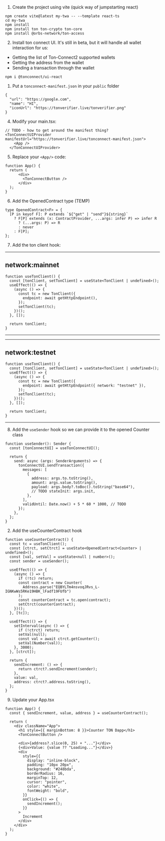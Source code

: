 
1. Create the project using vite (quick way of jumpstarting react)
```
npm create vite@latest my-twa -- --template react-ts
cd my-twa
npm install
npm install ton ton-crypto ton-core
npm install @orbs-network/ton-access
```

2. Install ton connect UI. It's still in beta, but it will handle all wallet interaction for us:
* Getting the list of Ton-Connect2 supported wallets
* Getting the address from the wallet
* Sending a transaction through the wallet

```
npm i @tonconnect/ui-react
```

1. Put a `tonconnect-manifest.json` in your `public` folder

```
{
  "url": "https://google.com",
  "name": "HI",
  "iconUrl": "https://tonverifier.live/tonverifier.png"
}
```

4. Modify your main.tsx:

```
// TODO - how to get around the manifest thing?
<TonConnectUIProvider manifestUrl="https://tonverifier.live/tonconnect-manifest.json">
    <App />
  </TonConnectUIProvider>
```

5. Replace your `<App/>` code:
```
function App() {
  return (
      <div>
        <TonConnectButton />
      </div>
  );
}
```

6. Add the OpenedContract type (TEMP)

```
type OpenedContract<F> = {
  [P in keyof F]: P extends `${"get" | "send"}${string}`
    ? F[P] extends (x: ContractProvider, ...args: infer P) => infer R
      ? (...args: P) => R
      : never
    : F[P];
};
```

7. Add the ton client hook:

---
network:mainnet
---
```
function useTonClient() {
  const [tonClient, setTonClient] = useState<TonClient | undefined>();
  useEffect(() => {
    (async () => {
      const tc = new TonClient({
        endpoint: await getHttpEndpoint(),
      });
      setTonClient(tc);
    })();
  }, []);

  return tonClient;
}
```
---

---
network:testnet
---
```
function useTonClient() {
  const [tonClient, setTonClient] = useState<TonClient | undefined>();
  useEffect(() => {
    (async () => {
      const tc = new TonClient({
        endpoint: await getHttpEndpoint({ network: "testnet" }),
      });
      setTonClient(tc);
    })();
  }, []);

  return tonClient;
}
```
---

8. Add the `useSender` hook so we can provide it to the opened Counter class

```
function useSender(): Sender {
  const [tonConnectUI] = useTonConnectUI();

  return {
    send: async (args: SenderArguments) => {
      tonConnectUI.sendTransaction({
        messages: [
          {
            address: args.to.toString(),
            amount: args.value.toString(),
            payload: args.body?.toBoc().toString("base64"),
            // TODO stateInit: args.init,
          },
        ],
        validUntil: Date.now() + 5 * 60 * 1000, // TODO
      });
    },
  };
}
```

2. Add the useCounterContract hook
```
function useCounterContract() {
  const tc = useTonClient();
  const [ctrct, setCtrct] = useState<OpenedContract<Counter> | undefined>();
  const [val, setVal] = useState<null | number>();
  const sender = useSender();

  useEffect(() => {
    (async () => {
      if (!tc) return;
      const contract = new Counter(
        Address.parse("EQBYLTm4nsvoqJRvs_L-IGNKwWs5RKe19HBK_lFadf19FUfb")
      );
      const counterContract = tc.open(contract);
      setCtrct(counterContract);
    })();
  }, [tc]);

  useEffect(() => {
    setInterval(async () => {
      if (!ctrct) return;
      setVal(null);
      const val = await ctrct.getCounter();
      setVal(Number(val));
    }, 3000);
  }, [ctrct]);

  return {
    sendIncrement: () => {
      return ctrct?.sendIncrement(sender);
    },
    value: val,
    address: ctrct?.address.toString(),
  };
}
```

9. Update your App.tsx

```
function App() {
  const { sendIncrement, value, address } = useCounterContract();

  return (
    <div className="App">
      <h1 style={{ marginBottom: 8 }}>Counter TON Dapp</h1>
      <TonConnectButton />

      <div>{address?.slice(0, 25) + "..."}</div>
      {<div>Value: {value ?? "Loading..."}</div>}
      <div
        style={{
          display: "inline-block",
          padding: "10px 20px",
          background: "#248bda",
          borderRadius: 16,
          marginTop: 12,
          cursor: "pointer",
          color: "white",
          fontWeight: "bold",
        }}
        onClick={() => {
          sendIncrement();
        }}
      >
        Increment
      </div>
    </div>
  );
}
```